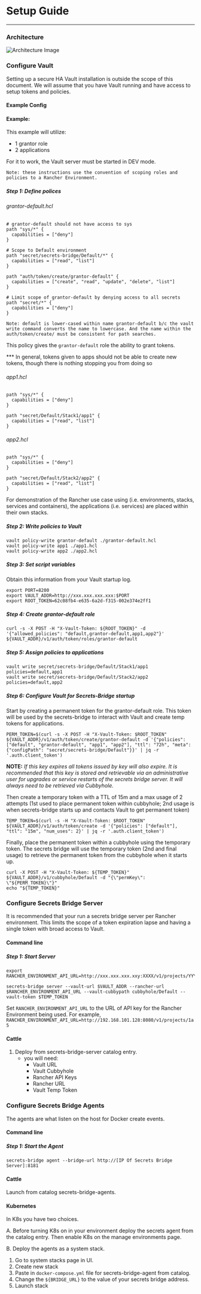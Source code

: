 # Setup Guide
----

### Architecture

![Architecture Image](https://cdn.rawgit.com/rancher/secrets-bridge/master/docs/secrets_bridge_arch.svg)


### Configure Vault

Setting up a secure HA Vault installation is outside the scope of this document. We will assume that you have Vault running and have access to setup tokens and policies.


#### Example Config

#### Example:

This example will utilize:

* 1 grantor role
* 2 applications

For it to work, the Vault server must be started in DEV mode.

```
Note: these instructions use the convention of scoping roles and policies to a Rancher Environment.
```  

##### Step 1: Define polices

###### grantor-default.hcl

```
# grantor-default should not have access to sys
path "sys/*" {
  capabilities = ["deny"]
}

# Scope to Default environment
path "secret/secrets-bridge/Default/*" {
  capabilities = ["read", "list"]
}

path "auth/token/create/grantor-default" {
  capabilities = ["create", "read", "update", "delete", "list"]
}

# Limit scope of grantor-default by denying access to all secrets
path "secret/*" {
  capabilities = ["deny"]
}
```
`Note: default is lower-cased within name grantor-default b/c the vault write command converts the name to lowercase. And the name within the auth/token/create/ must be consistent for path searches.`

This policy gives the `grantor-default` role the ability to grant tokens.

\*\*\* In general, tokens given to apps should not be able to create new tokens, though there is nothing stopping you from doing so

###### app1.hcl

```
path "sys/*" {
  capabilities = ["deny"]
}

path "secret/Default/Stack1/app1" {
  capabilities = ["read", "list"]
}

```

###### app2.hcl

```
path "sys/*" {
  capabilities = ["deny"]
}

path "secret/Default/Stack2/app2" {
  capabilities = ["read", "list"]
}

```
For demonstration of the Rancher use case using (i.e. environments, stacks, services and containers), the applications (i.e. services) are placed within their own stacks.

##### Step 2: Write policies to Vault

```
vault policy-write grantor-default ./grantor-default.hcl
vault policy-write app1 ./app1.hcl
vault policy-write app2 ./app2.hcl
```

##### Step 3: Set script variables

Obtain this information from your Vault startup log.

```
export PORT=8200
export VAULT_ADDR=http://xxx.xxx.xxx.xxx:$PORT
export ROOT_TOKEN=62c08fb4-e635-6a2d-f315-002e374e2ff1
```

##### Step 4: Create grantor-default role

```
curl -s -X POST -H "X-Vault-Token: ${ROOT_TOKEN}" -d '{"allowed_policies": "default,grantor-default,app1,app2"}' ${VAULT_ADDR}/v1/auth/token/roles/grantor-default
```

##### Step 5: Assign policies to applications

```
vault write secret/secrets-bridge/Default/Stack1/app1 policies=default,app1
vault write secret/secrets-bridge/Default/Stack2/app2 policies=default,app2
```

##### Step 6: Configure Vault for Secrets-Bridge startup

Start by creating a permanent token for the grantor-default role. This token will be used by the secrets-bridge to interact with Vault and create temp tokens for applications.

```
PERM_TOKEN=$(curl -s -X POST -H "X-Vault-Token: $ROOT_TOKEN" ${VAULT_ADDR}/v1/auth/token/create/grantor-default -d '{"policies": ["default", "grantor-default", "app1", "app2"], "ttl": "72h", "meta": {"configPath": "secret/secrets-bridge/Default"}}' | jq -r '.auth.client_token')
```

**NOTE:** _If this key expires all tokens issued by key will also expire. It is recommended that this key is stored and retrievable via an administrative user for upgrades or service restarts of the secrets bridge server. It will always need to be retrieved via Cubbyhole._


Then create a temporary token with a TTL of 15m and a max usage of 2 attempts (1st used to place permanent token within cubbyhole; 2nd usage is when secrets-bridge starts up and contacts Vault to get permanent token)

```
TEMP_TOKEN=$(curl -s -H "X-Vault-Token: $ROOT_TOKEN" ${VAULT_ADDR}/v1/auth/token/create -d '{"policies": ["default"], "ttl": "15m", "num_uses": 2}' | jq -r '.auth.client_token')
```

Finally, place the permanent token within a cubbyhole using the temporary token. The secrets bridge will use the temporary token (2nd and final usage) to retrieve the permanent token from the cubbyhole when it starts up.

```
curl -X POST -H "X-Vault-Token: ${TEMP_TOKEN}" ${VAULT_ADDR}/v1/cubbyhole/Default -d "{\"permKey\": \"${PERM_TOKEN}\"}"
echo "${TEMP_TOKEN}"
```

### Configure Secrets Bridge Server

It is recommended that your run a secrets bridge server per Rancher environment. This limits the scope of a token expiration lapse and having a single token with broad access to Vault.

#### Command line
##### Step 1: Start Server

```
export RANCHER_ENVIRONMENT_API_URL=http://xxx.xxx.xxx.xxy:XXXX/v1/projects/YYY

secrets-bridge server --vault-url $VAULT_ADDR --rancher-url $RANCHER_ENVIRONMENT_API_URL --vault-cubbypath cubbyhole/Default --vault-token $TEMP_TOKEN
```

Set `RANCHER_ENVIRONMENT_API_URL` to the URL of API key for the Rancher Environment being used. For example, `RANCHER_ENVIRONMENT_API_URL=http://192.168.101.128:8080/v1/projects/1a5`

#### Cattle

1. Deploy from secrets-bridge-server catalog entry.
	* you will need:
		* Vault URL
		* Vault Cubbyhole
		* Rancher API Keys
		* Rancher URL
		* Vault Temp Token

### Configure Secrets Bridge Agents

 The agents are what listen on the host for Docker create events.

#### Command line
##### Step 1: Start the Agent

```
secrets-bridge agent --bridge-url http://[IP Of Secrets Bridge Server]:8181
```

#### Cattle

Launch from catalog secrets-bridge-agents.

#### Kubernetes

In K8s you have two choices.

A. Before turning K8s on in your environment deploy the secrets agent from the catalog entry. Then enable K8s on the manage environments page.

B. Deploy the agents as a system stack.

1. Go to system stacks page in UI.
2. Create new stack
3. Paste in `docker-compose.yml` file for secrets-bridge-agent from catalog.
4. Change the `${BRIDGE_URL}` to the value of your secrets bridge address. 
4. Launch stack




